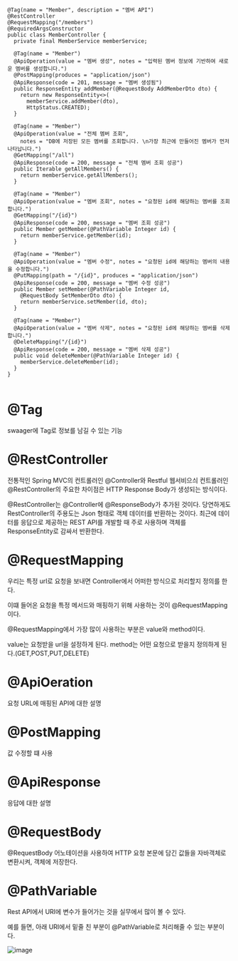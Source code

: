 <pre>
<code>
@Tag(name = "Member", description = "멤버 API")
@RestController
@RequestMapping("/members")
@RequiredArgsConstructor
public class MemberController {
  private final MemberService memberService;

  @Tag(name = "Member")
  @ApiOperation(value = "멤버 생성", notes = "입력된 멤버 정보에 기반하여 새로운 멤버를 생성합니다.")
  @PostMapping(produces = "application/json")
  @ApiResponse(code = 201, message = "멤버 생성됨")
  public ResponseEntity<Member> addMember(@RequestBody AddMemberDto dto) {
    return new ResponseEntity<>(
      memberService.addMember(dto),
      HttpStatus.CREATED);
  }

  @Tag(name = "Member")
  @ApiOperation(value = "전체 멤버 조회",
    notes = "DB에 저장된 모든 멤버를 조회합니다. \n가장 최근에 만들어진 멤버가 먼저 나타납니다.")
  @GetMapping("/all")
  @ApiResponse(code = 200, message = "전체 멤버 조회 성공")
  public Iterable<Member> getAllMembers() {
    return memberService.getAllMembers();
  }

  @Tag(name = "Member")
  @ApiOperation(value = "멤버 조회", notes = "요청된 id에 해당하는 멤버를 조회합니다.")
  @GetMapping("/{id}")
  @ApiResponse(code = 200, message = "멤버 조회 성공")
  public Member getMember(@PathVariable Integer id) {
    return memberService.getMember(id);
  }

  @Tag(name = "Member")
  @ApiOperation(value = "멤버 수정", notes = "요청된 id에 해당하는 멤버의 내용을 수정합니다.")
  @PutMapping(path = "/{id}", produces = "application/json")
  @ApiResponse(code = 200, message = "멤버 수정 성공")
  public Member setMember(@PathVariable Integer id,
    @RequestBody SetMemberDto dto) {
    return memberService.setMember(id, dto);
  }

  @Tag(name = "Member")
  @ApiOperation(value = "멤버 삭제", notes = "요청된 id에 해당하는 멤버를 삭제합니다.")
  @DeleteMapping("/{id}")
  @ApiResponse(code = 200, message = "멤버 삭제 성공")
  public void deleteMember(@PathVariable Integer id) {
    memberService.deleteMember(id);
  }
}
</code>
</pre>

# @Tag
swaager에 Tag로 정보를 남길 수 있는 기능

# @RestController
전통적인 Spring MVC의 컨트롤러인 @Controller와 Restful 웹서비으싀 컨트롤러인 @RestController의 주요한 차이점은 HTTP Response Body가 생성되는 방식이다.

@RestController는 @Controller에 @ResponseBody가 추가된 것이다. 당연하게도 RestController의 주용도는 Json 형태로 객체 데이터를 반환하는 것이다. 최근에 데이터를 응답으로 제공하는 REST API를 개발할 때 주로 사용하며 객체를 ResponseEntity로 감싸서 반환한다.

# @RequestMapping
우리는 특정 url로 요청을 보내면 Controller에서 어떠한 방식으로 처리할지 정의를 한다.

이떄 들어온 요청을 특정 메서드와 매핑하기 위해 사용하는 것이 @RequestMapping이다.

@RequestMapping에서 가장 많이 사용하는 부분은 value와 method이다.

value는 요청받을 url을 설정하게 된다. method는 어떤 요청으로 받을지 정의하게 된다.(GET,POST,PUT,DELETE)

# @ApiOeration
요청 URL에 매핑된 API에 대한 설명
# @PostMapping
값 수정할 떄 사용
# @ApiResponse
응답에 대한 설명
# @RequestBody
@RequestBody 어노테이션을 사용하여 HTTP 요청 본문에 담긴 값들을 자바객체로 변환시켜, 객체에 저장한다.
# @PathVariable
Rest API에서 URI에 변수가 들어가는 것을 실무에서 많이 볼 수 있다.

예를 들면, 아래 URI에서 밑줄 친 부분이 @PathVariable로 처리해줄 수 있는 부분이다.

![image](https://user-images.githubusercontent.com/74352543/220015625-1552e3fd-88dd-4876-a0d3-2013b67dc8e0.png)

  
